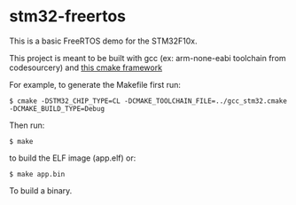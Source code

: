 stm32-freertos
==============

This is a basic FreeRTOS demo for the STM32F10x.

This project is meant to be built with gcc (ex: arm-none-eabi toolchain from
codesourcery) and [this cmake framework](https://github.com/ObKo/stm32-cmake)

For example, to generate the Makefile first run:

`$ cmake -DSTM32_CHIP_TYPE=CL -DCMAKE_TOOLCHAIN_FILE=../gcc_stm32.cmake -DCMAKE_BUILD_TYPE=Debug`

Then run:

`$ make`

to build the ELF image (app.elf) or:

`$ make app.bin`

To build a binary.
